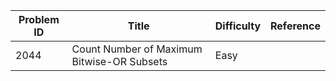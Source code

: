 | Problem ID | Title | Difficulty | Reference
| --- | --- | --- | ---
| 2044 | Count Number of Maximum Bitwise-OR Subsets | Easy | 
